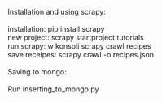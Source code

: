 Installation and using scrapy:
<br/>
<br/>
installation: pip install scrapy<br/>
new project: scrapy startproject tutorials<br/>
run scrapy: w konsoli scrapy crawl recipes<br/>
save receipes: scrapy crawl -o recipes.json<br/>
<br/>
Saving to mongo:
<br/>
<br/>
Run inserting_to_mongo.py